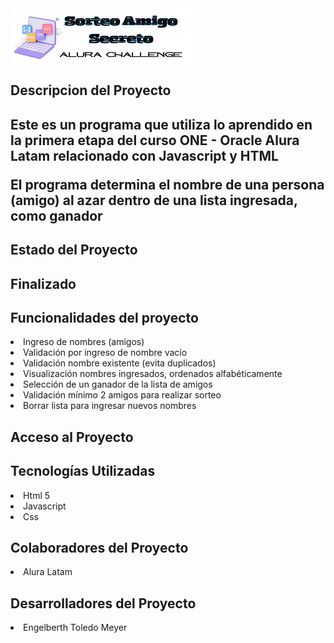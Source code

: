 <img align="center" src="logo.png" alt="Título README">
<h2 align="left">Descripcion del Proyecto<h2>
<p>Este es un programa que utiliza lo aprendido en la primera etapa del curso ONE - Oracle Alura Latam relacionado con Javascript y HTML</p>
<p>El programa determina el nombre de una persona (amigo) al azar dentro de una lista ingresada, como ganador</p>
<h2 align="left">Estado del Proyecto<h2>
<p>Finalizado</p>
<h2>Funcionalidades del proyecto</h2>
<li>Ingreso de nombres (amigos)</li>
<li>Validación por ingreso de nombre vacío</li>
<li>Validación nombre existente (evita duplicados)</li>
<li>Visualización nombres ingresados, ordenados alfabéticamente</li>
<li>Selección de un ganador de la lista de amigos</li>
<li>Validación mínimo 2 amigos para realizar sorteo</li>
<li>Borrar lista para ingresar nuevos nombres</li>
<h2>Acceso al Proyecto</h2>
<h2>Tecnologías Utilizadas</h2>
<li>Html 5</li>
<li>Javascript</li>
<li>Css</li>
<h2>Colaboradores del Proyecto</h2>
<li>Alura Latam</li>
<h2>Desarrolladores del Proyecto</h2>
<li>Engelberth Toledo Meyer</li>
